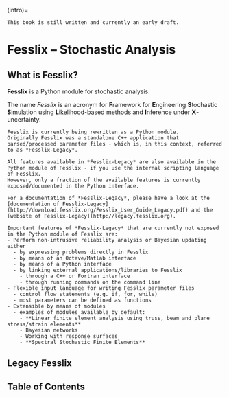 (intro)=

```{todo}
This book is still written and currently an early draft.
```

# Fesslix – Stochastic Analysis

## What is Fesslix?

**Fesslix** is a Python module for stochastic analysis.

The name *Fesslix* is an acronym for **F**ramework for **E**ngineering **S**tochastic **S**imulation using
**L**ikelihood-based methods and **I**nference under **X**-uncertainty.

```{note}
Fesslix is currently being rewritten as a Python module. 
Originally Fesslix was a standalone C++ application that parsed/processed parameter files - which is, in this context, referred to as *Fesslix-Legacy*.

All features available in *Fesslix-Legacy* are also available in the Python module of Fesslix - if you use the internal scripting language of Fesslix.
However, only a fraction of the available features is currently exposed/documented in the Python interface.

For a documentation of *Fesslix-Legacy*, please have a look at the [documentation of Fesslix-Legacy](http://download.fesslix.org/Fesslix_User_Guide_Legacy.pdf) and the [website of Fesslix-Legacy](http://legacy.fesslix.org).

Important features of *Fesslix-Legacy* that are currently not exposed in the Python module of Fesslix are:
- Perform non-intrusive reliability analysis or Bayesian updating either
  - by expressing problems directly in Fesslix
  - by means of an Octave/Matlab interface
  - by means of a Python interface
  - by linking external applications/libraries to Fesslix
    - through a C++ or Fortran interface
    - through running commands on the command line
- Flexible input language for writing Fesslix parameter files
  - control flow statements (e.g. if, for, while)
  - most parameters can be defined as functions
- Extensible by means of modules
  - examples of modules available by default:
    - **Linear finite element analysis using truss, beam and plane stress/strain elements**
    - Bayesian networks
    - Working with response surfaces
    - **Spectral Stochastic Finite Elements**
```

## Legacy Fesslix




## Table of Contents

```{tableofcontents}
```


